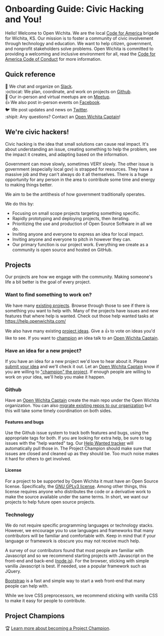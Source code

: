 # Onboarding Guide: Civic Hacking and You!
Hello! Welcome to Open Wichita. We are the local [Code for America](https://codeforamerica.org) brigade for Wichita, KS. Our mission is to foster a community of civic involvement through technology and education. We want to help citizen, government, and nonprofit stakeholders solve problems. Open Wichita is committed to providing a welcoming and inclusive environment for all, read the [Code for America Code of Conduct](https://github.com/codeforamerica/codeofconduct/blob/master/README.md) for more information.

## Quick reference
:speech_balloon: We chat and organize on [Slack](https://openwichita.slack.com).  
:octocat: We plan, coordinate, and work on projects on [Github](https://github.com/openwichita).  
:calendar: Our in-person and virtual meetups are on [Meetup](https://www.meetup.com/openwichita/).  
:thumbsup: We also post in-person events on [Facebook](https://www.facebook.com/openwichita/).  
:bird: We post updates and news on [Twitter](https://www.twitter.com/openwichita).  
:shipit: Any questions? Contact an [Open Wichita Captain](https://github.com/openwichita/docs/blob/master/captains.md#roster)!

## We're civic hackers!
Civic hacking is the idea that small solutions can cause real impact. It's about understanding an issue, creating something to help the problem, see the impact it creates, and adapting based on the information.

Government can move slowly, sometimes VERY slowly. The other issue is government (especially local gov) is strapped for resources. They have a massive job and they can't always do it all themselves. There is a huge opportunity for any person in the area to contribute some time and energy to making things better.

We aim to be the antithesis of how government traditionally operates.

We do this by:
* Focusing on small scope projects targeting something specific.
* Rapidly prototyping and deploying projects, then iterating.
* Prioritizing the use and production of Open Source Software in all we do.
* Inviting anyone and everyone to express an idea for local impact.
* Inviting anyone and everyone to pitch in however they can.
* Our primary function is our project work. Everything we create as a community is open source and hosted on GitHub.

## Projects
Our projects are how we engage with the community. Making someone's life a bit better is the goal of every project.

### Want to find something to work on?
We have many [existing projects](https://github.com/openwichita). Browse through those to see if there is something you want to help with. Many of the projects have issues and new features that where help is wanted. Check out those help wanted tasks at https://help.openwichita.com/

We also have many existing [project ideas](https://github.com/openwichita/project-ideas/issues). Give a :thumbsup: to vote on ideas you'd like to see. If you want to [champion](#project-champions) an idea talk to an [Open Wichita Captain](https://github.com/openwichita/docs/blob/master/captains.md#roster).

### Have an idea for a new project?
If you have an idea for a new project we'd love to hear about it. Please [submit your idea](https://github.com/openwichita/project-ideas/issues/new) and we'll check it out. Let an [Open Wichita Captain](https://github.com/openwichita/docs/blob/master/captains.md#roster) know if you are willing to ["champion" the project](#project-champions). If enough people are willing to work on your idea, we'll help you make it happen.

### Github
Have an [Open Wichita Captain](https://github.com/openwichita/docs/blob/master/captains.md#roster) create the main repo under the Open Wichita organization. You can also [migrate existing repos to our organization](https://help.github.com/articles/transferring-a-repository-owned-by-your-personal-account/) but this will take some timely coordination on both sides.

#### Features and bugs
Use the Github issue system to track both features and bugs, using the appropriate tags for both. If you are looking for extra help, be sure to tag issues with the "help wanted" tag. Our [Help Wanted tracker](https://help.openwichita.com/) will automatically pull those in. The Project Champion should make sure that issues are closed and cleaned up as they should be. Too much noise makes it hard for others to get involved.

#### License
For a project to be supported by Open Wichita it must have an Open Source license. Specifically, the [GNU GPLv3 license](https://choosealicense.com/licenses/gpl-3.0/). Among other things, this license requires anyone who distributes the code or a derivative work to make the source available under the same terms. In short, we want our projects to help future open source projects.

### Technology
We do not require specific programming languages or technology stacks. However, we encourage you to use languages and frameworks that many contributors will be familiar and comfortable with. Keep in mind that if your language or framework is obscure you may not receive much help.

A survey of our contributors found that most people are familiar with Javascript and so we recommend starting projects with Javascript on the front-end and back-end ([node.js](https://nodejs.org)). For the browser, sticking with simple vanilla Javascript is best. If needed, use a popular framework such as JQuery.

[Bootstrap](http://getbootstrap.com/) is a fast and simple way to start a web front-end that many people can help with.

While we love CSS preprocessors, we recommend sticking with vanilla CSS to make it easy for people to contribute.

## Project Champions
:trophy: [Learn more about becoming a Project Champion](https://github.com/openwichita/docs/blob/master/project-champions.md).
